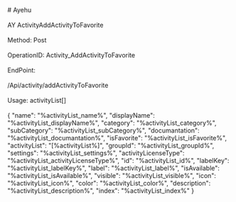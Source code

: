 <br>#     Ayehu</br>
<br>AY ActivityAddActivityToFavorite</br>
<br>Method: Post</br>
<br>OperationID: Activity_AddActivityToFavorite</br>
<br>EndPoint:</br>
<br>/Api/activity/addActivityToFavorite</br>
<br>Usage: activityList[]</br>
<br>{
  "name": "%activityList_name%",
  "displayName": "%activityList_displayName%",
  "category": "%activityList_category%",
  "subCategory": "%activityList_subCategory%",
  "documantation": "%activityList_documantation%",
  "isFavorite": "%activityList_isFavorite%",
  "activityList": "[%activityList%]",
  "groupId": "%activityList_groupId%",
  "settings": "%activityList_settings%",
  "activityLicenseType": "%activityList_activityLicenseType%",
  "id": "%activityList_id%",
  "labelKey": "%activityList_labelKey%",
  "label": "%activityList_label%",
  "isAvailable": "%activityList_isAvailable%",
  "visible": "%activityList_visible%",
  "icon": "%activityList_icon%",
  "color": "%activityList_color%",
  "description": "%activityList_description%",
  "index": "%activityList_index%"
}</br>
